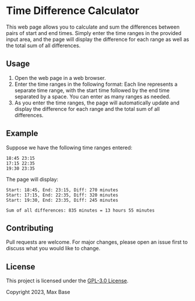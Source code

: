 # Time Difference Calculator

This web page allows you to calculate and sum the differences between pairs of start and end times. Simply enter the time ranges in the provided input area, and the page will display the difference for each range as well as the total sum of all differences.

## Usage

1. Open the web page in a web browser.
2. Enter the time ranges in the following format:
    Each line represents a separate time range, with the start time followed by the end time separated by a space. You can enter as many ranges as needed.
4. As you enter the time ranges, the page will automatically update and display the difference for each range and the total sum of all differences.

## Example

Suppose we have the following time ranges entered:

```
18:45 23:15
17:15 22:35
19:30 23:35
```

The page will display:

```
Start: 18:45, End: 23:15, Diff: 270 minutes
Start: 17:15, End: 22:35, Diff: 320 minutes
Start: 19:30, End: 23:35, Diff: 245 minutes

Sum of all differences: 835 minutes = 13 hours 55 minutes
```

## Contributing

Pull requests are welcome. For major changes, please open an issue first to discuss what you would like to change.

## License

This project is licensed under the [GPL-3.0 License](LICENSE).

Copyright 2023, Max Base
